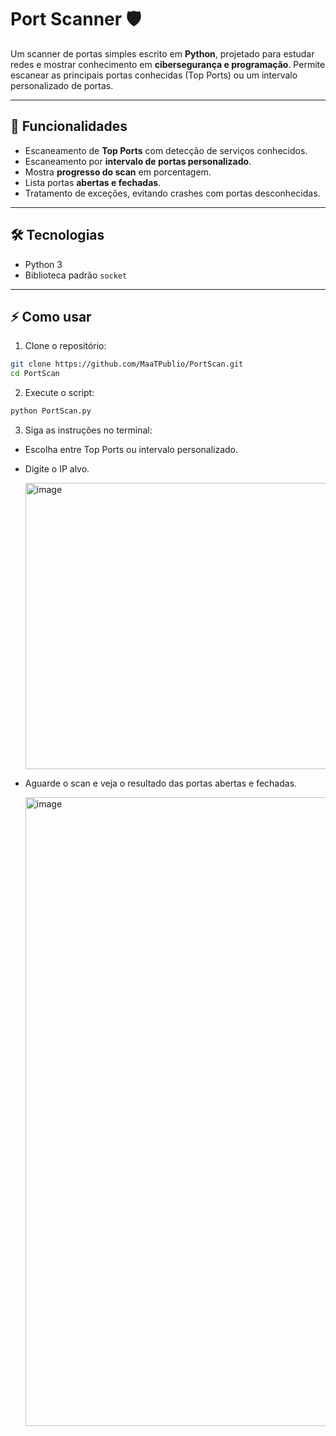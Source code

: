 # Port Scanner 🛡️

Um scanner de portas simples escrito em **Python**, projetado para estudar redes e mostrar conhecimento em **cibersegurança e programação**. Permite escanear as principais portas conhecidas (Top Ports) ou um intervalo personalizado de portas.

---

## 🚀 Funcionalidades

- Escaneamento de **Top Ports** com detecção de serviços conhecidos.
- Escaneamento por **intervalo de portas personalizado**.
- Mostra **progresso do scan** em porcentagem.
- Lista portas **abertas e fechadas**.
- Tratamento de exceções, evitando crashes com portas desconhecidas.

---

## 🛠️ Tecnologias

- Python 3
- Biblioteca padrão `socket`

---

## ⚡ Como usar

1. Clone o repositório:
```bash
git clone https://github.com/MaaTPublio/PortScan.git
cd PortScan
```

2. Execute o script:
```bash
python PortScan.py
```

3. Siga as instruções no terminal:

- Escolha entre Top Ports ou intervalo personalizado.
- Digite o IP alvo.
  
  <img width="1785" height="458" alt="image" src="https://github.com/user-attachments/assets/fc2680c0-a6a2-42a5-862f-863a1dd78d66" />

- Aguarde o scan e veja o resultado das portas abertas e fechadas.
  
  <img width="1815" height="1006" alt="image" src="https://github.com/user-attachments/assets/d356d77a-2f1f-497f-a6a2-cc7d11e39512" />

